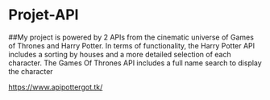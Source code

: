 # Projet-API


##My project is powered by 2 APIs from the cinematic universe of Games of Thrones and Harry Potter. In terms of functionality, the Harry Potter API includes a sorting by houses and a more detailed selection of each character. The Games Of Thrones API includes a full name search to display the character


https://www.apipottergot.tk/
